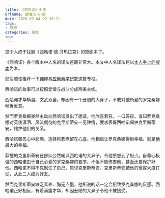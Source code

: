 ```yaml
---
title: 《西哈诺》小感
urlname: 西哈诺-小感
date: 2020-09-04 22:10:11
tags:
- 感想
categories: 随笔
top:
---
```


这个人终于找到《西哈诺·德·贝热拉克》的原剧本了。

《西哈诺》各个版本中人名的译法差距非常大。本文中人名译法将以[本人手上的版本](cyrano.epub)为准。

然后顺便推荐一下[纯粹与应用素学研究](https://zhuanlan.zhihu.com/c_1247166150372421632)这篇专栏。

<!-- more -->

西哈诺的故事可以按照爱情与战斗分成两条主线。

西哈诺才华横溢、文武双全，却因有一个丑陋的大鼻子，不敢对他所爱的罗克桑娜倾诉爱意。

然而罗克桑娜突然主动向西哈诺发出了邀请，他欣喜若狂，一口答应。谁知罗克桑娜对英俊潇洒、风流倜傥的克里斯蒂安一见钟情，要求表哥西哈诺保护克里斯蒂安，维护他们的关系。

西哈诺强忍心中悲痛，选择将悲痛留在心底。他相信让罗克桑娜得到幸福，就是他最大的幸福。

莽撞的克里斯蒂安在部队公然嘲讽西哈诺的大鼻子，令他愤怒到了极点。自尊心极强的西哈诺由于自己心爱的罗克桑娜的要求，不但不能伤害他，甚至还要保护好他。西哈诺不得不克制住了自己，原谅克里斯蒂安。克里斯蒂安被他的宽容大度打动，从此二人成为好友。

然而克里斯蒂安缺乏素养、胸无点墨，他所说的话一定会招致罗克桑娜的反感。西哈诺正好相反，有着满腹才华，却因丑陋的大鼻子令他不被接受。